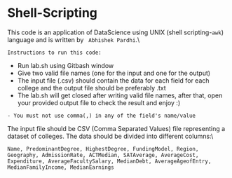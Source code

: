 # Shell-Scripting
This code is an application of DataScience using UNIX (shell scripting-```awk```) language and is written by ``` Abhishek Pardhi```.\
```
Instructions to run this code:
```
- Run lab.sh using Gitbash window
- Give two valid file names (one for the input and one for the output)
- The input file (.csv) should contain the data for each field for each college and the output file should be preferably .txt
- The lab.sh will get closed after writing valid file names, after that, open your provided output file to check the result and enjoy :)
```
- You must not use comma(,) in any of the field's name/value
```

The input file should be CSV (Comma Separated Values) file representing a dataset of colleges. The data should be
divided into different columns:\
```
Name, PredominantDegree, HighestDegree, FundingModel, Region, Geography, AdmissionRate, ACTMedian, SATAverage, AverageCost, Expenditure, AverageFacultySalary, MedianDebt, AverageAgeofEntry, MedianFamilyIncome, MedianEarnings
```
